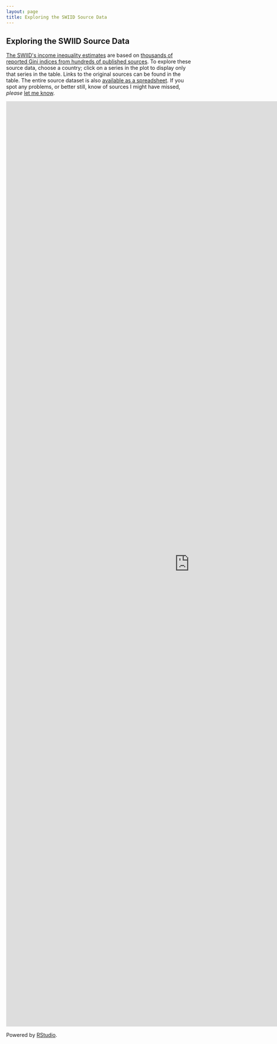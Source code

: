 ```yaml
---
layout: page
title: Exploring the SWIID Source Data
---
```


## Exploring the SWIID Source Data

[The SWIID's income inequality estimates](http://fsolt.org/swiid/swiid_downloads.html) are based on [thousands of reported Gini indices from hundreds of published sources](https://fsolt.org/blog/2017/07/28/the-swiid-source-data.html).  To explore these source data, choose a country; click on a series in the plot to display only that series in the table.  Links to the original sources can be found in the table.  The entire source dataset is also [available as a spreadsheet](https://github.com/fsolt/swiid/blob/master/data/swiid_source.csv).  If you spot any problems, or better still, know of sources I might have missed, _please_ [let me know](https://github.com/fsolt/swiid/issues/6).

<iframe src="https://fsolt.shinyapps.io/SWIIDweb_source" style="border: none; width: 990px; height: 2500px"></iframe>

Powered by [RStudio](http://shiny.rstudio.com). 